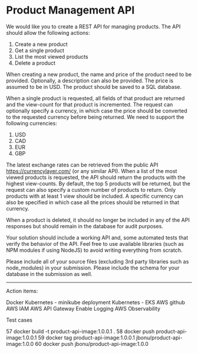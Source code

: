 # Product Management API
We would like you to create a REST API for managing products. The API should allow the following actions:

 1. Create a new product 
 2. Get a single product 
 3. List the most viewed products
 4. Delete a product

When creating a new product, the name and price of the product need to be provided. Optionally, a description can also be provided. The price is assumed to be in USD. The product should be saved to a SQL database.

When a single product is requested, all fields of that product are returned and the view-count for that product is incremented. The request can optionally specify a currency, in which case the price should be converted to the requested currency before being returned. We need to support the following currencies:

 1. USD 
 2. CAD 
 3. EUR 
 4. GBP

The latest exchange rates can be retrieved from the public API https://currencylayer.com/ (or any similar API).
When a list of the most viewed products is requested, the API should return the products with the highest view-counts. By default, the top 5 products will be returned, but the request can also specify a custom number of products to return. Only products with at least 1 view should be included. A specific currency can also be specified in which case all the prices should be returned in that currency.

When a product is deleted, it should no longer be included in any of the API responses but should remain in the database for audit purposes.

Your solution should include a working API and, some automated tests that verify the behavior of the API. Feel free to use available libraries (such as NPM modules if using NodeJS) to avoid writing everything from scratch.

Please include all of your source files (excluding 3rd party libraries such as node_modules) in your submission. Please include the schema for
your database in the submission as well.

-----------------------------------------

Action items:

Docker
Kubernetes - minikube deployment
Kubernetes - EKS
AWS github
AWS IAM
AWS API Gateway 
Enable Logging
AWS Observability

Test cases


57 docker build -t product-api-image:1.0.0.1 .
58 docker push product-api-image:1.0.0.1
59 docker tag product-api-image:1.0.0.1 jbonu/product-api-image:1.0.0
60 docker push jbonu/product-api-image:1.0.0


